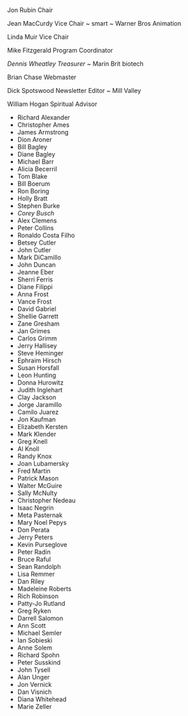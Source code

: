 
Jon Rubin Chair

Jean MacCurdy Vice Chair ~ smart ~ Warner Bros Animation

Linda Muir Vice Chair

Mike Fitzgerald Program Coordinator

*Dennis Wheatley Treasurer* ~ Marin Brit biotech

Brian Chase Webmaster

Dick Spotswood Newsletter Editor ~ Mill Valley

William Hogan Spiritual Advisor



* Richard Alexander
* Christopher Ames
* James Armstrong
* Dion Aroner
* Bill Bagley
* Diane Bagley
* Michael Barr
* Alicia Becerril
* Tom Blake
* Bill Boerum
* Ron Boring
* Holly Bratt
* Stephen Burke
* *Corey Busch*
* Alex Clemens
* Peter Collins
* Ronaldo Costa Filho
* Betsey Cutler
* John Cutler
* Mark DiCamillo
* John Duncan
* Jeanne Eber
* Sherri Ferris
* Diane Filippi
* Anna Frost
* Vance Frost
* David Gabriel
* Shellie Garrett
* Zane Gresham
* Jan Grimes
* Carlos Grimm
* Jerry Hallisey
* Steve Heminger
* Ephraim Hirsch
* Susan Horsfall
* Leon Hunting
* Donna Hurowitz
* Judith Inglehart
* Clay Jackson
* Jorge Jaramillo
* Camilo Juarez
* Jon Kaufman
* Elizabeth Kersten
* Mark Klender
* Greg Knell
* Al Knoll
* Randy Knox
* Joan Lubamersky
* Fred Martin
* Patrick Mason
* Walter McGuire
* Sally McNulty
* Christopher Nedeau
* Isaac Negrin
* Meta Pasternak
* Mary Noel Pepys
* Don Perata
* Jerry Peters
* Kevin Purseglove
* Peter Radin
* Bruce Raful
* Sean Randolph
* Lisa Remmer
* Dan Riley
* Madeleine Roberts
* Rich Robinson
* Patty-Jo Rutland
* Greg Ryken
* Darrell Salomon
* Ann Scott
* Michael Semler
* Ian Sobieski
* Anne Solem
* Richard Spohn
* Peter Susskind
* John Tysell
* Alan Unger
* Jon Vernick
* Dan Visnich
* Diana Whitehead
* Marie Zeller


